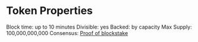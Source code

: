 # Token Properties

Block time: up to 10 minutes
Divisible: yes
Backed: by capacity
Max Supply: 100,000,000,000
Consensus: [Proof of blockstake](https://github.com/rivine/rivine/blob/master/doc/ProofOfBlockStake.md)
